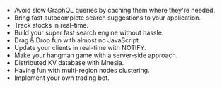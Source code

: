 * Avoid slow GraphQL queries by caching them where they're needed.
* Bring fast autocomplete search suggestions to your application.
* Track stocks in real-time.
* Build your super fast search engine without hassle.
* Drag & Drop fun with almost no JavaScript.
* Update your clients in real-time with NOTIFY.
* Make your hangman game with a server-side approach.
* Distributed KV database with Mnesia.
* Having fun with multi-region nodes clustering.
* Implement your own trading bot.
